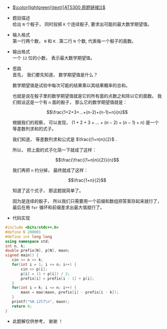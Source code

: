  - [$\color{lightgreen}\text{[AT5300 原题链接]}$](https://www.luogu.com.cn/problem/AT5300)                               

 - 题目描述                 
   给出 `N` 个骰子， 同时投掷 `K` 个连续骰子, 要求出可能的最大数学期望值。 
   
 - 输入格式            
   第一行两个数， `N` 和 `K` .
   第二行 `N` 个数, 代表每一个骰子的面数。
   
 - 输出格式               
   一个 `12` 位的小数， 表示最大数学期望值。
  
 - 思路         
   首先， 我们要先知道， 数学期望值是什么？
   
   数学期望值是试验中每次可能的结果乘以其结果概率的总和。 
   
   也就是说在骰子里的数学期望值就是它的所有面的点数之和除以它的面数。
   我们假设这是一个有 `n` 面的骰子， 那么它的数学期望值就是：
   
   $$\frac{1+2+3+...+(n-2)+(n-1)+n}{n}$$
   
   根据我们的观察， 可以发现， $(1+2+3+...+(n-2)+(n-1)+n)$ 是一个等差数列求和的式子。
   
   我们知道， 等差数列求和公式是 $\frac{(1+n)n}{2}$ .
   
   所以， 把上面的式子化简一下就成了这样：
   
   $$\frac{\frac{(1+n)n}{2}}{n}$$
   
   我们再把 `n`  约分掉， 最终就成了这样：
   
   $$\frac{1+n}{2}$$
   
   知道了这个式子， 那这题就简单了。
   
   因为是连续的骰子， 所以我们只需要用一个前缀和数组把答案存起来就行了， 最后在用 `for` 循环和前缀差求出最大值就行了。

 - 代码实现
 ```cpp
 #include <bits/stdc++.h>
 #define N 200001
 #define int long long
 using namespace std;
 int n, k;
 double prefix[N], p[N], maxn;
 signed main() {
 	cin >> n >> k;
 	for(int i = 1; i <= n; i++) {
 		cin >> p[i];
 		p[i] = (1 + p[i]) / 2;
 		prefix[i] = prefix[i - 1] + p[i];
 	}
 	for(int i = k; i <= n; i++) {
 		maxn = max(maxn, prefix[i] - prefix[i - k]);
 	}
 	printf("%0.12lf\n", maxn);
 	return 0;
 }
 ```
 
 - 此题解仅供参考， 谢谢 ！